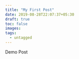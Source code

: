 ```yaml
---
title: "My First Post"
date: 2019-08-28T22:07:37+05:30
draft: true
toc: false
images:
tags:
  - untagged
---
```


Demo Post
